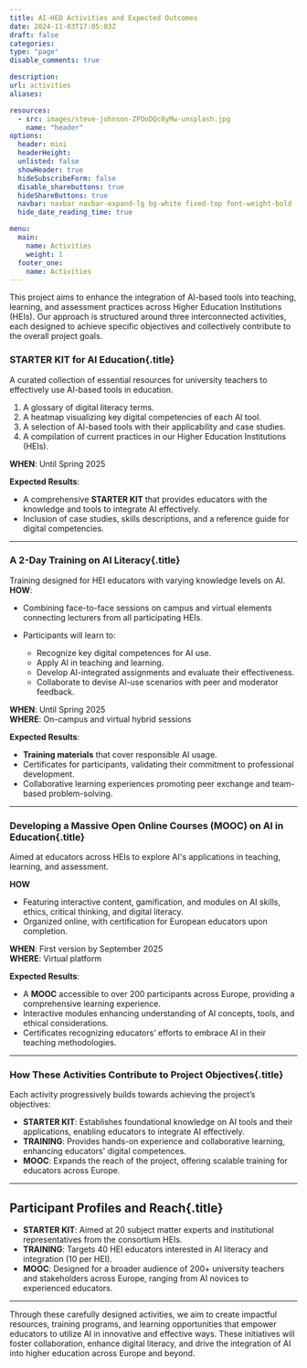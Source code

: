 ```yaml
---
title: AI-HED Activities and Expected Outcomes
date: 2024-11-03T17:05:03Z
draft: false
categories: 
type: "page"
disable_comments: true

description:
url: activities
aliases:

resources:
  - src: images/steve-johnson-ZPOoDQc8yMw-unsplash.jpg
    name: "header"
options:
  header: mini
  headerHeight:
  unlisted: false
  showHeader: true
  hideSubscribeForm: false
  disable_sharebuttons: true
  hideShareButtons: true
  navbar: navbar navbar-expand-lg bg-white fixed-top font-weight-bold
  hide_date_reading_time: true

menu:
  main:
    name: Activities
    weight: 1
  footer_one:
    name: Activities
---
```


<p class="lead">
This project aims to enhance the integration of AI-based tools into teaching, learning, and assessment practices across Higher Education Institutions (HEIs). Our approach is structured around three interconnected activities, each designed to achieve specific objectives and collectively contribute to the overall project goals.
</p>

### STARTER KIT for AI Education{.title}
A curated collection of essential resources for university teachers to effectively use AI-based tools in education.  

1. A glossary of digital literacy terms.  
2. A heatmap visualizing key digital competencies of each AI tool.  
3. A selection of AI-based tools with their applicability and case studies.  
4. A compilation of current practices in our Higher Education Institutions (HEIs).  

**WHEN**: Until Spring 2025  

**Expected Results**:  
- A comprehensive **STARTER KIT** that provides educators with the knowledge and tools to integrate AI effectively.  
- Inclusion of case studies, skills descriptions, and a reference guide for digital competencies.  

---

### A 2-Day Training on AI Literacy{.title}
Training designed for HEI educators with varying knowledge levels on AI.  
**HOW**:  
- Combining face-to-face sessions on campus and virtual elements connecting lecturers from all participating HEIs.

- Participants will learn to:  
  - Recognize key digital competences for AI use.  
  - Apply AI in teaching and learning.  
  - Develop AI-integrated assignments and evaluate their effectiveness.  
  - Collaborate to devise AI-use scenarios with peer and moderator feedback.  

**WHEN**: Until Spring 2025  
**WHERE**: On-campus and virtual hybrid sessions  

**Expected Results**:

- **Training materials** that cover responsible AI usage.  
- Certificates for participants, validating their commitment to professional development.  
- Collaborative learning experiences promoting peer exchange and team-based problem-solving.  

---

### Developing a Massive Open Online Courses (MOOC) on AI in Education{.title}
Aimed at educators across HEIs to explore AI's applications in teaching, learning, and assessment.

**HOW**
- Featuring interactive content, gamification, and modules on AI skills, ethics, critical thinking, and digital literacy.
- Organized online, with certification for European educators upon completion.

**WHEN**: First version by September 2025  
**WHERE**: Virtual platform  

**Expected Results**:  
- A **MOOC** accessible to over 200 participants across Europe, providing a comprehensive learning experience.  
- Interactive modules enhancing understanding of AI concepts, tools, and ethical considerations.  
- Certificates recognizing educators’ efforts to embrace AI in their teaching methodologies.  

---

### How These Activities Contribute to Project Objectives{.title}

Each activity progressively builds towards achieving the project’s objectives:  
- **STARTER KIT**: Establishes foundational knowledge on AI tools and their applications, enabling educators to integrate AI effectively.  
- **TRAINING**: Provides hands-on experience and collaborative learning, enhancing educators' digital competences.  
- **MOOC**: Expands the reach of the project, offering scalable training for educators across Europe.  

---

## Participant Profiles and Reach{.title}

- **STARTER KIT**: Aimed at 20 subject matter experts and institutional representatives from the consortium HEIs.  
- **TRAINING**: Targets 40 HEI educators interested in AI literacy and integration (10 per HEI).  
- **MOOC**: Designed for a broader audience of 200+ university teachers and stakeholders across Europe, ranging from AI novices to experienced educators.  

---

<p class="lead">
Through these carefully designed activities, we aim to create impactful resources, training programs, and learning opportunities that empower educators to utilize AI in innovative and effective ways. These initiatives will foster collaboration, enhance digital literacy, and drive the integration of AI into higher education across Europe and beyond.
</p>